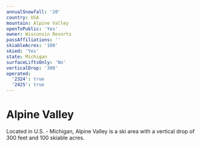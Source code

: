 ```yaml
---
annualSnowfall: '20'
country: USA
mountain: Alpine Valley
openToPublic: 'Yes'
owner: Wisconsin Resorts
passAffiliations: ''
skiableAcres: '100'
skied: 'Yes'
state: Michigan
surfaceLiftsOnly: 'No'
verticalDrop: '300'
operated:
  '2324': true
  '2425': true
---
```



# Alpine Valley

Located in U.S. - Michigan, Alpine Valley is a ski area with a vertical drop of 300 feet and 100 skiable acres.
